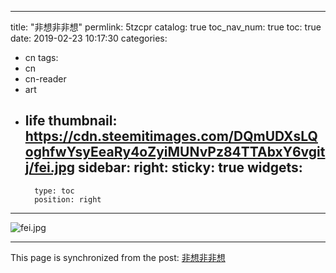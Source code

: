 
---
title: "非想非非想"
permlink: 5tzcpr
catalog: true
toc_nav_num: true
toc: true
date: 2019-02-23 10:17:30
categories:
- cn
tags:
- cn
- cn-reader
- art
- life
thumbnail: https://cdn.steemitimages.com/DQmUDXsLQoghfwYsyEeaRy4oZyiMUNvPz84TTAbxY6vgitj/fei.jpg
sidebar:
    right:
        sticky: true
widgets:
    -
        type: toc
        position: right
---


![fei.jpg](https://cdn.steemitimages.com/DQmUDXsLQoghfwYsyEeaRy4oZyiMUNvPz84TTAbxY6vgitj/fei.jpg)

- - -

This page is synchronized from the post: [非想非非想](https://steemit.com/@lemooljiang/5tzcpr)
